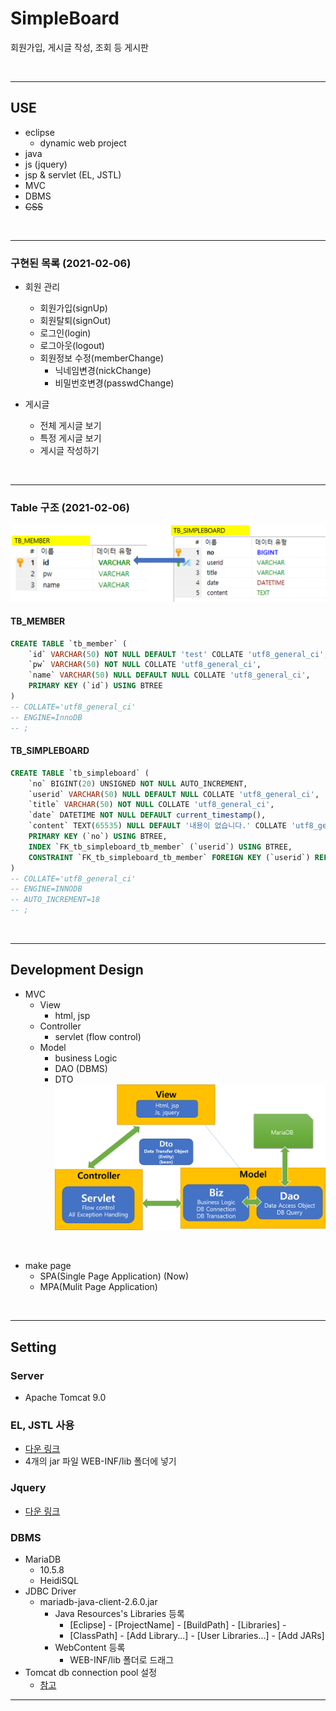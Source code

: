 # SimpleBoard
회원가입, 게시글 작성, 조회 등 게시판

<br>

---

## USE
- eclipse
    - dynamic web project
- java
- js (jquery)
- jsp & servlet (EL, JSTL)
- MVC
- DBMS
- ~~CSS~~

<br>

---

### 구현된 목록 (2021-02-06)
- 회원 관리
    - 회원가입(signUp)
    - 회원탈퇴(signOut)
    - 로그인(login)
    - 로그아웃(logout)
    - 회원정보 수정(memberChange)
        - 닉네임변경(nickChange)
        - 비밀번호변경(passwdChange)

- 게시글
    - 전체 게시글 보기
    - 특정 게시글 보기
    - 게시글 작성하기

<br>

---

### Table 구조 (2021-02-06)

![Screenshot](/imgs/ERD.png)

#### TB_MEMBER
```sql
CREATE TABLE `tb_member` (
	`id` VARCHAR(50) NOT NULL DEFAULT 'test' COLLATE 'utf8_general_ci',
	`pw` VARCHAR(50) NOT NULL COLLATE 'utf8_general_ci',
	`name` VARCHAR(50) NULL DEFAULT NULL COLLATE 'utf8_general_ci',
	PRIMARY KEY (`id`) USING BTREE
)
-- COLLATE='utf8_general_ci'
-- ENGINE=InnoDB
-- ;

```

#### TB_SIMPLEBOARD
```sql
CREATE TABLE `tb_simpleboard` (
	`no` BIGINT(20) UNSIGNED NOT NULL AUTO_INCREMENT,
	`userid` VARCHAR(50) NULL DEFAULT NULL COLLATE 'utf8_general_ci',
	`title` VARCHAR(50) NOT NULL COLLATE 'utf8_general_ci',
	`date` DATETIME NOT NULL DEFAULT current_timestamp(),
	`content` TEXT(65535) NULL DEFAULT '내용이 없습니다.' COLLATE 'utf8_general_ci',
	PRIMARY KEY (`no`) USING BTREE,
	INDEX `FK_tb_simpleboard_tb_member` (`userid`) USING BTREE,
	CONSTRAINT `FK_tb_simpleboard_tb_member` FOREIGN KEY (`userid`) REFERENCES `simpleboard`.`tb_member` (`id`) ON UPDATE CASCADE ON DELETE SET NULL
)
-- COLLATE='utf8_general_ci'
-- ENGINE=INNODB
-- AUTO_INCREMENT=18
-- ;
```

<br>

---



## Development Design
- MVC
    - View
        - html, jsp
    - Controller
        - servlet (flow control)
    - Model
        - business Logic
        - DAO (DBMS)
        - DTO
![Screenshot](/imgs/mvc.png)

<br>

- make page
    - SPA(Single Page Application) (Now)
    - MPA(Mulit Page Application)   


<br>

---

## Setting
### Server
- Apache Tomcat 9.0
### EL, JSTL 사용
- <a href="https://tomcat.apache.org/download-taglibs.cgi">다운 링크</a>
- 4개의 jar 파일 WEB-INF/lib 폴더에 넣기
### Jquery
- <a href="https://jquery.com/">다운 링크</a>
### DBMS
- MariaDB
    - 10.5.8
    - HeidiSQL
- JDBC Driver
    - mariadb-java-client-2.6.0.jar
        - Java Resources's Libraries 등록
            - [Eclipse] - [ProjectName] - [BuildPath] - [Libraries] -
            - [ClassPath] - [Add Library...] - [User Libraries...] - [Add JARs]
        - WebContent 등록
            - WEB-INF/lib 폴더로 드래그
- Tomcat db connection pool 설정
    - <a href="https://hwan2.tistory.com/entry/Servlet%EC%97%90%EC%84%9C-MariaDB-%EC%82%AC%EC%9A%A9%EC%8B%9C-Connection-Pool-%EC%84%A4%EC%A0%95-%EB%B0%A9%EB%B2%95">참고</a>
---

